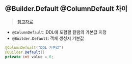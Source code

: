 ## @Builder.Default @ColumnDefault 차이
> [참고자료](https://velog.io/@minji/%EC%8A%A4%ED%94%84%EB%A7%81%EB%B6%80%ED%8A%B8-JPA-%EC%97%94%ED%8B%B0%ED%8B%B0-%EC%BB%AC%EB%9F%BC-default-value-%EC%84%A4%EC%A0%95%ED%95%98%EA%B8%B0-ColumnDefault-Builder.Default-%EC%B0%A8%EC%9D%B4)
- `@ColumnDefault`: DDL에 포함할 칼럼의 기본값 지정
- `@Builder.Default`: 객체 생성시 기본값



```java
@ColumnDefualt("DDL 기본값")
@Builder.Default()
private int value = 0;
```
